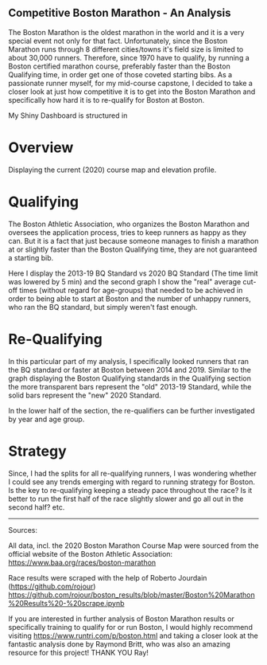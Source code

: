## Competitive Boston Marathon - An Analysis ##
The Boston Marathon is the oldest marathon in the world and it is a very special event not only for that fact. Unfortunately, since the Boston Marathon runs through 8 different cities/towns it's field size is limited to about 30,000 runners. Therefore, since 1970 have to qualify, by running a Boston certified marathon course, preferably faster than the Boston Qualifying time, in order get one of those coveted starting bibs. As a passionate runner myself, for my mid-course capstone, I decided to take a closer look at just how competitive it is to get into the Boston Marathon and specifically how hard it is to re-qualify for Boston at Boston.

My Shiny Dashboard is structured in

# Overview #
Displaying the current (2020) course map and elevation profile.

# Qualifying #
The Boston Athletic Association, who organizes the Boston Marathon and oversees the application process, tries to keep runners as happy as they can. But it is a fact that just because someone manages to finish a marathon at or slightly faster than the Boston Qualifying time, they are not guaranteed a starting bib. 

Here I display the 2013-19 BQ Standard vs 2020 BQ Standard (The time limit was lowered by 5 min) and the second graph I show the "real" average cut-off times (without regard for age-groups) that needed to be achieved in order to being able to start at Boston and the number of unhappy runners, who ran the BQ standard, but simply weren't fast enough.

# Re-Qualifying #
In this particular part of my analysis, I specifically looked runners that ran the BQ standard or faster at Boston between 2014 and 2019. Similar to the graph displaying the Boston Qualifying standards in the Qualifying section the more transparent bars represent the "old" 2013-19 Standard, while the solid bars represent the "new" 2020 Standard.

In the lower half of the section, the re-qualifiers can be further investigated by year and age group.

# Strategy #

Since, I had the splits for all re-qualifying runners, I was wondering whether I could see any trends emerging with regard to running strategy for Boston. Is the key to re-qualifying keeping a steady pace throughout the race? Is it better to run the first half of the race slightly slower and go all out in the second half? etc.


------------------------------------------------------------------------------------------------------------------------
Sources: 

All data, incl. the 2020 Boston Marathon Course Map were sourced from the official website of the Boston Athletic Association:
https://www.baa.org/races/boston-marathon

Race results were scraped with the help of Roberto Jourdain (https://github.com/rojour)
https://github.com/rojour/boston_results/blob/master/Boston%20Marathon%20Results%20-%20scrape.ipynb

If you are interested in further analysis of Boston Marathon results or specifically training to qualify for or run Boston, I would highly recommend visiting https://www.runtri.com/p/boston.html and taking a closer look at the fantastic analysis done by Raymond Britt, who was also an amazing resource for this project! THANK YOU Ray!
 
 
